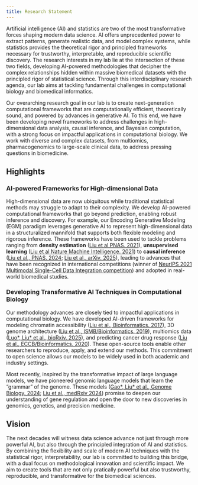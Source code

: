 ```yaml
---
title: Research Statement
---
```


Artificial intelligence (AI) and statistics are two of the most transformative forces shaping modern data science. AI offers unprecedented power to extract patterns, generate realistic data, and model complex systems, while statistics provides the theoretical rigor and principled frameworks necessary for trustworthy, interpretable, and reproducible scientific discovery. The research interests in my lab lie at the intersection of these two fields, developing AI-powered methodologies that decipher the complex relationships hidden within massive biomedical datasets with the principled rigor of statistical science. Through this interdisciplinary research agenda, our lab aims at tackling fundamental challenges in computational biology and biomedical informatics.

Our overarching research goal in our lab is to create next-generation computational frameworks that are computationally efficient, theoretically sound, and powered by advances in generative AI. To this end, we have been developing novel frameworks to address challenges in high-dimensional data analysis, causal inference, and Bayesian computation, with a strong focus on impactful applications in computational biology. We work with diverse and complex datasets, from multiomics, pharmacogenomics to large-scale clinical data, to address pressing questions in biomedicine.

## Highlights

### AI-powered Frameworks for High-dimensional Data

High-dimensional data are now ubiquitous while traditional statistical methods may struggle to adapt to their complexity. We develop AI-powered computational frameworks that go beyond prediction, enabling robust inference and discovery. For example, our Encoding Generative Modeling (EGM) paradigm leverages generative AI to represent high-dimensional data in a structuralized mannifold that supports both flexible modeling and rigorous inference. These frameworks have been used to tackle problems ranging from **density estimation** ([Liu et al PNAS. 2021](https://www.pnas.org/doi/10.1073/pnas.2101344118)), **unsupervised learning** ([Liu et al Nature Machine Intelligence. 2021](https://www.nature.com/articles/s42256-021-00333-y)) to **causal inference** ([Liu et al., PNAS. 2024](https://www.pnas.org/doi/abs/10.1073/pnas.2322376121); [Liu et al., arXiv. 2025](https://arxiv.org/abs/2501.00755)), leading to advances that have been recognized in international competitions (winner of [NeurIPS 2021 Multimodal Single-Cell Data Integration competition](https://openproblems.bio/events/2021-09_neurips)) and adopted in real-world biomedical studies.

### Developing Transformative AI Techniques in Computational Biology

Our methodology advances are closely tied to impactful applications in computational biology. We have developed AI-driven frameworks for modeling chromatin accessibility ([Liu et al., Bioinformatics. 2017](https://academic.oup.com/bioinformatics/article/34/5/732/4562336)), 3D genome architecture ([Liu et al., ISMB/Bioinformatics. 2019](https://academic.oup.com/bioinformatics/article/35/14/i99/5529246)), multiomics data ([Luo*, Liu* et al., bioRxiv. 2025](https://www.biorxiv.org/content/10.1101/2025.02.27.640020v2.abstract)), and predicting cancer drug response ([Liu et al., ECCB/Bioinformatics. 2020](https://academic.oup.com/bioinformatics/article/36/Supplement_2/i911/6055929)). These open-source tools enable other researchers to reproduce, apply, and extend our methods. This commitment to open science allows our models to be widely used in both academic and industry settings.

Most recently, inspired by the transformative impact of large language models, we have pioneered genomic language models that learn the “grammar” of the genome. These models ([Gao*, Liu* et al., Genome Biology. 2024](https://link.springer.com/article/10.1186/s13059-024-03449-7); [Liu et al., medRxiv 2024](https://www.medrxiv.org/content/10.1101/2024.10.03.24314824v2)) promise to deepen our understanding of gene regulation and open the door to new discoveries in genomics, genetics, and precision medicine.

## Vision

The next decades will witness data science advance not just through more powerful AI, but also through the principled integration of AI and statistics. By combining the flexibility and scale of modern AI techniques with the statistical rigor, interpretability, our lab is committed to building this bridge, with a dual focus on methodological innovation and scientific impact. We aim to create tools that are not only pratically powerful but also trustworthy, reproducible, and transformative for the biomedical sciences.